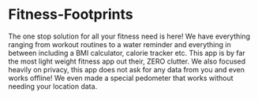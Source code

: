 # Fitness-Footprints
The one stop solution for all your fitness need is here! 
We have everything ranging from workout routines to a water reminder and everything in between including a BMI calculator, calorie tracker etc.
This app is by far the most light weight fitness app out their, ZERO clutter.
We also focused heavily on privacy, this app does not ask for any data from you and even works offline!
We even made a special pedometer that works without needing your location data.

